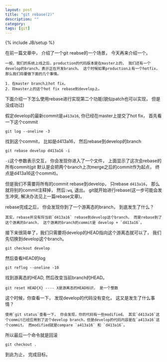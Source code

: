 ```yaml
---
layout: post
title: "git rebase(2)"
description: ""
category: 
tags: [git]
---
```

{% include JB/setup %}

在前一篇文章中， 介绍了一个git reabse的一个场景， 今天再来介绍一个。

	一般，我们的系统上线之后，production的代码版本是在master上的， 我们还有一个develop的branch，表示正在开发branch。 这个时候如果production上有一个hotfix， 那么我们将要做下面的几个事情。

	1. 在master branch上hot fix。
	2. 将master上的这个hot fix rebase到develop上。

下面介绍一下怎么使用rebase进行实现第二个功能(貌似patch也可以实现， 但是没成功过)

假定develop的最新commit是`a413a16`, 你已经在master上提交了hot fix， 首先看一下这个commit

	git log --oneline -3

找到这个commit， 比如是d413a16， 然后rebase到develop的branch
	
	git rebase develop d413a16 -i

`-i`这个参数表示交互， 你会发现你进入了一个文件， 上面显示了这次会rebase的所有commit(git 默认是会把两个branch上次merge之后的commit作为起点， 终点是d413a16这个commit)。

但是我们不需要将所有的commit rebase到develop， 只rebase `d413a16`， 那么就将别的commit注释掉， 然后`:wq`, 退出。 git就开始进行rebase(这一步可能会发生冲突, 解决办法见上一篇rebase文章)。

rebase完成之后， 你会发现你到了一个游离态的branch， 到底发生了什么？

	其实，rebase并没有将当前`d413a16` rebase到develop这个branch， 而是rebase到了这个游离的branch， 这个游离的branch的commit是 develop + `d413a16`。

接下来很简单了，我们只需要将develop的HEAD指向这个游离态就可以了， 我们先切换到develop这个branch。
	
	git checkout develop

然后查看HEAD的log
	
	git reflog --oneline -10

找到游离态的HEAD, 然后改变当前branch的HEAD。
	
	git reset HEAD{X} ---- X是游离态的HEAD标识， 是一个整数

这个时候，你查看一下， 发现develop的代码没有变化， 这又是发生了什么事情？

	使用`git status`查看一下， 你会发现，你的代码有一些modified。 其实`d413a16`这个commit已经应用到了这个develop branch，但是develop的代码内容是在`a413a16`这个commit。 而modified就是compare `a413a16` 和 `d413a16`。

所以最后一个命令就是回滚

	git checkout .

到此为止， 完成目标。
